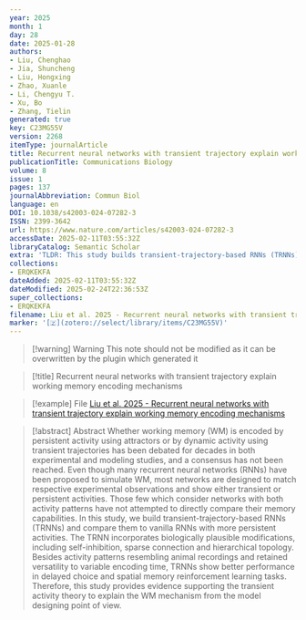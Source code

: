 ```yaml
---
year: 2025
month: 1
day: 28
date: 2025-01-28
authors:
- Liu, Chenghao
- Jia, Shuncheng
- Liu, Hongxing
- Zhao, Xuanle
- Li, Chengyu T.
- Xu, Bo
- Zhang, Tielin
generated: true
key: C23MG55V
version: 2268
itemType: journalArticle
title: Recurrent neural networks with transient trajectory explain working memory encoding mechanisms
publicationTitle: Communications Biology
volume: 8
issue: 1
pages: 137
journalAbbreviation: Commun Biol
language: en
DOI: 10.1038/s42003-024-07282-3
ISSN: 2399-3642
url: https://www.nature.com/articles/s42003-024-07282-3
accessDate: 2025-02-11T03:55:32Z
libraryCatalog: Semantic Scholar
extra: 'TLDR: This study builds transient-trajectory-based RNNs (TRNNs) and compares them to vanilla RNNs with more persistent activities and finds that TRNNs show better performance in delayed choice and spatial memory reinforcement learning tasks.'
collections:
- ERQKEKFA
dateAdded: 2025-02-11T03:55:32Z
dateModified: 2025-02-24T22:36:53Z
super_collections:
- ERQKEKFA
filename: Liu et al. 2025 - Recurrent neural networks with transient trajectory explain working memory encoding mechanisms
marker: '[🇿](zotero://select/library/items/C23MG55V)'
---
```



 > 
 > \[!warning\] Warning
 > This note should not be modified as it can be overwritten by the plugin which generated it

 > 
 > \[!title\] Recurrent neural networks with transient trajectory explain working memory encoding mechanisms

 > 
 > \[!example\] File
 > [Liu et al. 2025 - Recurrent neural networks with transient trajectory explain working memory encoding mechanisms](Liu%20et%20al.%202025%20-%20Recurrent%20neural%20networks%20with%20transient%20trajectory%20explain%20working%20memory%20encoding%20mechanisms.pdf)

 > 
 > \[!abstract\] Abstract
 > Whether working memory (WM) is encoded by persistent activity using attractors or by dynamic activity using transient trajectories has been debated for decades in both experimental and modeling studies, and a consensus has not been reached. Even though many recurrent neural networks (RNNs) have been proposed to simulate WM, most networks are designed to match respective experimental observations and show either transient or persistent activities. Those few which consider networks with both activity patterns have not attempted to directly compare their memory capabilities. In this study, we build transient-trajectory-based RNNs (TRNNs) and compare them to vanilla RNNs with more persistent activities. The TRNN incorporates biologically plausible modifications, including self-inhibition, sparse connection and hierarchical topology. Besides activity patterns resembling animal recordings and retained versatility to variable encoding time, TRNNs show better performance in delayed choice and spatial memory reinforcement learning tasks. Therefore, this study provides evidence supporting the transient activity theory to explain the WM mechanism from the model designing point of view.
